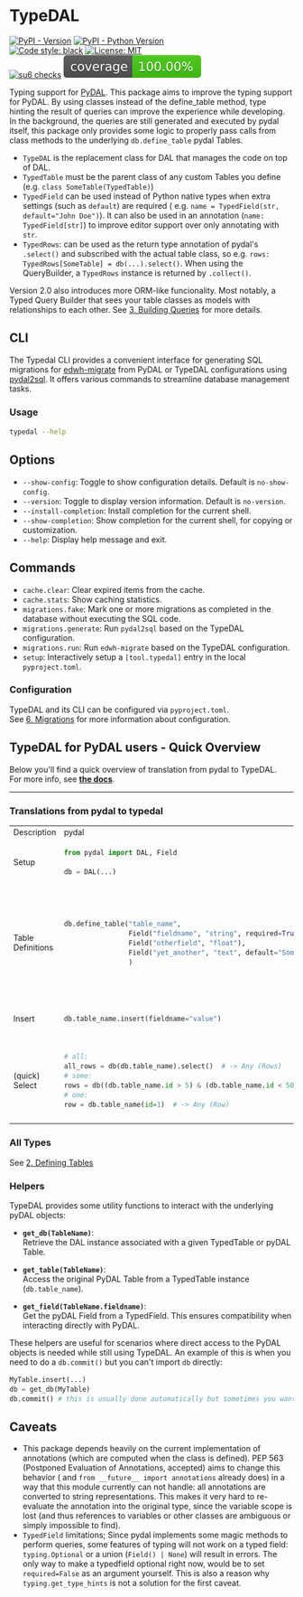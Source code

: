 # TypeDAL

[![PyPI - Version](https://img.shields.io/pypi/v/TypeDAL.svg)](https://pypi.org/project/TypeDAL)
[![PyPI - Python Version](https://img.shields.io/pypi/pyversions/TypeDAL.svg)](https://pypi.org/project/TypeDAL)  
[![Code style: black](https://img.shields.io/badge/code%20style-black-000000.svg)](https://github.com/psf/black)
[![License: MIT](https://img.shields.io/badge/License-MIT-yellow.svg)](https://opensource.org/licenses/MIT)  
[![su6 checks](https://github.com/trialandsuccess/TypeDAL/actions/workflows/su6.yml/badge.svg?branch=development)](https://github.com/trialandsuccess/TypeDAL/actions)
![coverage.svg](coverage.svg)

Typing support for [PyDAL](http://web2py.com/books/default/chapter/29/6).
This package aims to improve the typing support for PyDAL. By using classes instead of the define_table method,
type hinting the result of queries can improve the experience while developing. In the background, the queries are still
generated and executed by pydal itself, this package only provides some logic to properly pass calls from class methods to
the underlying `db.define_table` pydal Tables.

- `TypeDAL` is the replacement class for DAL that manages the code on top of DAL.
- `TypedTable` must be the parent class of any custom Tables you define (e.g. `class SomeTable(TypedTable)`)
- `TypedField` can be used instead of Python native types when extra settings (such as `default`) are required (
  e.g. `name = TypedField(str, default="John Doe")`). It can also be used in an annotation (`name: TypedField[str]`) to
  improve
  editor support over only annotating with `str`.
- `TypedRows`: can be used as the return type annotation of pydal's `.select()` and subscribed with the actual table
  class, so
  e.g. `rows: TypedRows[SomeTable] = db(...).select()`. When using the QueryBuilder, a `TypedRows` instance is returned
  by `.collect()`.

Version 2.0 also introduces more ORM-like funcionality.
Most notably, a Typed Query Builder that sees your table classes as models with relationships to each other.
See [3. Building Queries](https://typedal.readthedocs.io/en/stable/3_building_queries/) for more
details.

## CLI
The Typedal CLI provides a convenient interface for generating SQL migrations for [edwh-migrate](https://github.com/educationwarehouse/migrate#readme)
from PyDAL or TypeDAL configurations using [pydal2sql](https://github.com/robinvandernoord/pydal2sql). 
It offers various commands to streamline database management tasks.

### Usage

```bash
typedal --help
```

## Options

- `--show-config`: Toggle to show configuration details. Default is `no-show-config`.
- `--version`: Toggle to display version information. Default is `no-version`.
- `--install-completion`: Install completion for the current shell.
- `--show-completion`: Show completion for the current shell, for copying or customization.
- `--help`: Display help message and exit.

## Commands

- `cache.clear`: Clear expired items from the cache.
- `cache.stats`: Show caching statistics.
- `migrations.fake`: Mark one or more migrations as completed in the database without executing the SQL code.
- `migrations.generate`: Run `pydal2sql` based on the TypeDAL configuration.
- `migrations.run`: Run `edwh-migrate` based on the TypeDAL configuration.
- `setup`: Interactively setup a `[tool.typedal]` entry in the local `pyproject.toml`.

### Configuration

TypeDAL and its CLI can be configured via `pyproject.toml`.  
See [6. Migrations](https://typedal.readthedocs.io/en/stable/6_migrations/) for more information about configuration.


## TypeDAL for PyDAL users - Quick Overview

Below you'll find a quick overview of translation from pydal to TypeDAL.  
For more info, see **[the docs](https://typedal.readthedocs.io/en/latest/)**.

---

### Translations from pydal to typedal

<table>
<tr>
<td>Description</td>
<td> pydal </td> <td> typedal </td> <td> typedal alternative(s) </td> <td> ... </td>
</tr>
<tr>
<tr>
<td>Setup</td>
<td>

```python
from pydal import DAL, Field

db = DAL(...)
```

</td>

<td>

```python
from typedal import TypeDAL, TypedTable, TypedField

db = TypeDAL(...)
```

</td>

</tr>
<tr>
<td>Table Definitions</td>
<td>

```python
db.define_table("table_name",
                Field("fieldname", "string", required=True),
                Field("otherfield", "float"),
                Field("yet_another", "text", default="Something")
                )
```

</td>

<td>

```python
@db.define
class TableName(TypedTable):
    fieldname: str
    otherfield: float | None
    yet_another = TypedField(str, type="text", default="something", required=False)
```

</td>

<td>

```python
import typing


class TableName(TypedTable):
    fieldname: TypedField[str]
    otherfield: TypedField[typing.Optional[float]]
    yet_another = TextField(default="something", required=False)


db.define(TableName)
```

</td>
</tr>

<tr>
<td>Insert</td>

<td>

```python
db.table_name.insert(fieldname="value")
```

</td>

<td>

```python
TableName.insert(fieldname="value")
```

<td>

```python
# the old syntax is also still supported:
db.table_name.insert(fieldname="value")
```

</td>
</tr>

<tr>
<td>(quick) Select</td>


<td>

```python
# all:
all_rows = db(db.table_name).select()  # -> Any (Rows)
# some:
rows = db((db.table_name.id > 5) & (db.table_name.id < 50)).select(db.table_name.id)
# one:
row = db.table_name(id=1)  # -> Any (Row)
```

</td>

<td>

```python
# all:
all_rows = TableName.collect()  # or .all()
# some:
# order of select and where is interchangable here
rows = TableName.select(Tablename.id).where(TableName.id > 5).where(TableName.id < 50).collect()
# one:
row = TableName(id=1)  # or .where(...).first()

```

<td>

```python
# you can also still use the old syntax and type hint on top of it;
# all:
all_rows: TypedRows[TableName] = db(db.table_name).select()
# some:
rows: TypedRows[TableName] = db((db.table_name.id > 5) & (db.table_name.id < 50)).select(db.table_name.id)
# one:
row: TableName = db.table_name(id=1)
```

</td>


</tr>

</table>


<!-- 
<td>

```python

```

</td>

<td>

<td>

```python

```

</td>
</tr>
-->

### All Types

See [2. Defining Tables](https://typedal.readthedocs.io/en/stable/2_defining_tables/)

### Helpers

TypeDAL provides some utility functions to interact with the underlying pyDAL objects:

- **`get_db(TableName)`**:  
  Retrieve the DAL instance associated with a given TypedTable or pyDAL Table.

- **`get_table(TableName)`**:  
  Access the original PyDAL Table from a TypedTable instance (`db.table_name`).

- **`get_field(TableName.fieldname)`**:  
  Get the pyDAL Field from a TypedField. This ensures compatibility when interacting directly with PyDAL.

These helpers are useful for scenarios where direct access to the PyDAL objects is needed while still using TypeDAL.
An example of this is when you need to do a `db.commit()` but you can't import `db` directly:

```python
MyTable.insert(...)
db = get_db(MyTable)
db.commit() # this is usually done automatically but sometimes you want to manually commit.
```

## Caveats

- This package depends heavily on the current implementation of annotations (which are computed when the class is
  defined). PEP 563 (Postponed Evaluation of Annotations, accepted) aims to change this behavior (
  and `from __future__ import annotations` already does) in a way that this module currently can not handle: all
  annotations are converted to string representations. This makes it very hard to re-evaluate the annotation into the
  original type, since the variable scope is lost (and thus references to variables or other classes are ambiguous or
  simply impossible to find).
- `TypedField` limitations; Since pydal implements some magic methods to perform queries, some features of typing will
  not work on a typed field: `typing.Optional` or a union (`Field() | None`) will result in errors. The only way to make
  a typedfield optional right now, would be to set `required=False` as an argument yourself. This is also a reason
  why `typing.get_type_hints` is not a solution for the first caveat.
